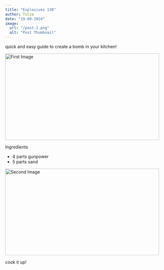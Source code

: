 ```yaml
---
title: "Explosives 130"
author: Tulza
date: "19-09-2024"
image:
  url: "/post-2.png"
  alt: "Post Thumbnail"
---
```


quick and easy guide to create a bomb in your kitchen!

<div class="center">
  <img class="pro-img" width="500px" height="281" src="/post-1-1-1.png" alt="First Image" />
</div>

Ingredients

- 4 parts gunpower
- 5 parts sand

<div class="center">
  <img class="pro-img" width="500px" height="281" src="/post-1-1-2.png" alt="Second Image" />
</div>

cook it up!
